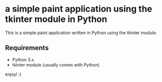 # a simple paint application using the tkinter module in Python
This is a simple paint application written in Python using the tkinter module.



## Requirements
- Python 3.x
- tkinter module (usually comes with Python)

enjoy! :) 